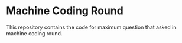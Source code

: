 
# Machine Coding Round
<p>This repository contains the code for maximum question that asked in machine coding round.</p>
